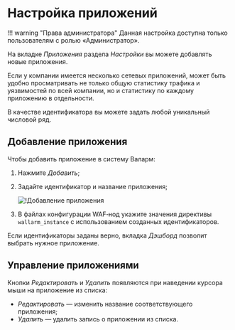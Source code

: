 [link-configure-params]:    ../../admin-ru/configure-parameters-ru.md

[img-configure-app]:        ../../images/user-guides/settings/configure-app.png

# Настройка приложений

!!! warning "Права администратора"
    Данная настройка доступна только пользователям с ролью «Администратор».

На вкладке *Приложения* раздела *Настройки* вы можете добавлять новые приложения.

Если у компании имеется несколько сетевых приложений, может быть удобно
просматривать не только общую статистику трафика и уязвимостей по всей
компании, но и статистику по каждому приложению в отдельности.

В качестве идентификатора вы можете задать любой уникальный числовой ряд.

## Добавление приложения

Чтобы добавить приложение в систему Валарм:
1. Нажмите *Добавить*;
1. Задайте идентификатор и название приложения;

   ![!Добавление приложения][img-configure-app]

1. В файлах конфигурации WAF‑нод укажите значения директивы `wallarm_instance` с использованием созданных идентификаторов.

Если идентификаторы заданы верно, вкладка *Дэшборд* позволит выбрать нужное приложение.

## Управление приложениями

Кнопки *Редактировать* и *Удалить* появляются при наведении курсора мыши на приложение из списка:
* *Редактировать*&nbsp;— изменить название соответствующего приложения;
* *Удалить*&nbsp;— удалить запись о приложении из списка.
